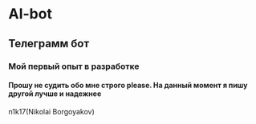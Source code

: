 # AI-bot
## Телеграмм бот
###  Мой первый опыт в разработке
#### Прошу не судить обо мне строго please. На данный момент я пишу другой лучше и надежнее

n1k17(Nikolai Borgoyakov)
